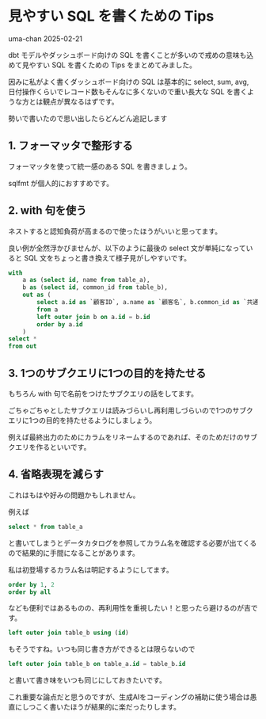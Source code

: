 # 見やすい SQL を書くための Tips
uma-chan
2025-02-21

dbt モデルやダッシュボード向けの SQL
を書くことが多いので戒めの意味も込めて見やすい SQL を書くための Tips
をまとめてみました。

因みに私がよく書くダッシュボード向けの SQL は基本的に select, sum, avg,
日付操作くらいでレコード数もそんなに多くないので重い長大な SQL
を書くような方とは観点が異なるはずです。

勢いで書いたので思い出したらどんどん追記します

## 1. フォーマッタで整形する

フォーマッタを使って統一感のある SQL を書きましょう。

sqlfmt が個人的におすすめです。

## 2. with 句を使う

ネストすると認知負荷が高まるので使ったほうがいいと思ってます。

良い例が全然浮かびませんが、以下のように最後の select
文が単純になっていると SQL 文をちょっと書き換えて様子見がしやすいです。

``` sql
with
    a as (select id, name from table_a),
    b as (select id, common_id from table_b),
    out as (
        select a.id as `顧客ID`, a.name as `顧客名`, b.common_id as `共通ID`
        from a
        left outer join b on a.id = b.id
        order by a.id
    )
select *
from out
```

## 3. 1つのサブクエリに1つの目的を持たせる

もちろん with 句で名前をつけたサブクエリの話をしてます。

ごちゃごちゃとしたサブクエリは読みづらいし再利用しづらいので1つのサブクエリに1つの目的を持たせるようにしましょう。

例えば最終出力のためにカラムをリネームするのであれば、そのためだけのサブクエリを作るといいです。

## 4. 省略表現を減らす

これはもはや好みの問題かもしれません。

例えば

``` sql
select * from table_a
```

と書いてしまうとデータカタログを参照してカラム名を確認する必要が出てくるので結果的に手間になることがあります。

私は初登場するカラム名は明記するようにしてます。

``` sql
order by 1, 2
order by all
```

なども便利ではあるものの、再利用性を重視したい！と思ったら避けるのが吉です。

``` sql
left outer join table_b using (id)
```

もそうですね。いつも同じ書き方ができるとは限らないので

``` sql
left outer join table_b on table_a.id = table_b.id
```

と書いて書き味をいつも同じにしておきたいです。

これ重要な論点だと思うのですが、生成AIをコーディングの補助に使う場合は愚直にしつこく書いたほうが結果的に楽だったりします。

